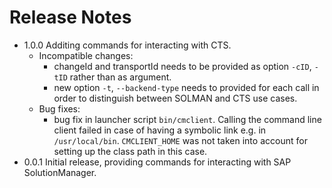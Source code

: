 # Release Notes
* 1.0.0 Additing commands for interacting with CTS.
  * Incompatible changes: 
    * changeId and transportId needs to be provided as option `-cID`, `-tID` rather than as argument.
    * new option `-t`, `--backend-type` needs to provided for each call in order to distinguish between SOLMAN and CTS use cases.
  * Bug fixes:
    * bug fix in launcher script `bin/cmclient`. Calling the command line client failed in case of having a symbolic link e.g.
      in `/usr/local/bin`. `CMCLIENT_HOME` was not taken into account for setting up the class path in this case.
* 0.0.1 Initial release, providing commands for interacting with SAP SolutionManager.
